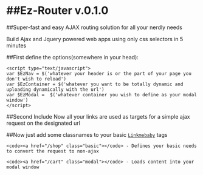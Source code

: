 ##Ez-Router v.0.1.0
=========

##Super-fast and easy AJAX routing solution for all your nerdly needs

Build Ajax and Jquery powered web apps using only css selectors in 5 minutes

##First define the options(somewhere in your head):

	<script type="text/javascript">
	var $EzNav = $('whatever your header is or the part of your page you don't wish to reload')
	var $EzContainer = $('whatever you want to be totally dynamic and uploading dynamically with the url')
	var $EzModal =  $('whatever container you wish to define as your modal window')
	</script>

##Second Include <code><script type="text/javascript" src="ez-router.js"></script></code>
	Now all your links are used as targets for a simple ajax request on the designated url

##Now just add some classnames to your basic <code><a href="/dirtyvideo">Linkmebaby</a></code> tags

	<code><a href="/shop" class="basic"></code> - Defines your basic needs to convert the request to non-ajax

	<code><a href="/cart" class="modal"></code> - Loads content into your modal window
	
